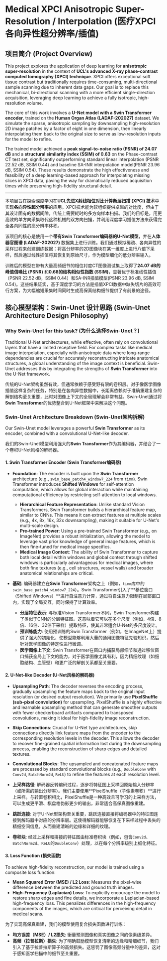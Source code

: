 # Medical XPCI Anisotropic Super-Resolution / Interpolation (医疗XPCI各向异性超分辨率/插值)

## 项目简介 (Project Overview)

This project explores the application of deep learning for **anisotropic super-resolution** in the context of **UCL's advanced X-ray phase-contrast computed tomography (XPCI) technique**. XPCI offers exceptional soft tissue contrast but traditionally requires time-consuming, multi-directional sample scanning due to inherent data gaps. Our goal is to replace this mechanical, bi-directional scanning with a more efficient single-direction acquisition, leveraging deep learning to achieve a fully isotropic, high-resolution volume.

The core of this work involves a **U-Net model with a Swin Transformer encoder**, trained on the **Human Organ Atlas (LADAF-202027)** dataset. We simulate the sparse, anisotropic sampling by downsampling high-resolution 2D image patches by a factor of eight in one dimension, then linearly interpolating them back to the original size to serve as low-resolution inputs for the model to refine.

The trained model achieved a **peak signal-to-noise ratio (PSNR) of 24.07 dB** and a **structural similarity index (SSIM) of 0.63** on the Phase-contrast CT test set, significantly outperforming standard linear interpolation (PSNR 22.52 dB, SSIM 0.44) and baseline SA-INR interpolation model(PSNR 23.96 dB, SSIM 0.54). These results demonstrate the high effectiveness and feasibility of a deep learning-based approach for interpolating missing slices in XPCI data, paving the way for dramatically reduced acquisition times while preserving high-fidelity structural detail.

---

本项目旨在探索深度学习在**UCL先进X射线相位对比计算断层扫描 (XPCI) 技术**中实现**各向异性超分辨率**的应用。XPCI技术能为软组织提供卓越的对比度，但由于其设计固有的数据间隙，传统上需要耗时的多方向样本扫描。我们的目标是，用更高效的单方向采集取代这种机械的双方向扫描，并利用深度学习插值方法来获得完全各向同性的高分辨率体积。

该项目的核心是使用一个**带有Swin Transformer编码器的U-Net模型**，并在**人体器官图谱 (LADAF-202027)** 数据集上进行训练。我们通过模拟稀疏、各向异性的采样过程来创建训练数据：将高分辨率的2D图像块在某一维度上进行八倍下采样，然后通过线性插值将其恢复到原始尺寸，作为模型细化的低分辨率输入。

训练后的模型在带有大量高频细节的相位衬度CT图像测试集上取得了**24.07 dB的峰值信噪比 (PSNR)** 和**0.68的结构相似性指数 (SSIM)**，显著优于标准线性插值（PSNR 22.52 dB，SSIM 0.44）和SA-INR插值模型(PSNR 23.96 dB, SSIM 0.54)。这些结果证实，基于深度学习的方法是插值XPCI数据中缺失切片的高效可行方案，为大幅缩短采集时间同时生成高保真结构细节提供了有前景的途径。

## 核心模型架构：Swin-Unet 设计思路 (Swin-Unet Architecture Design Philosophy)

### Why Swin-Unet for this task? (为什么选择Swin-Unet？)

Traditional U-Net architectures, while effective, often rely on convolutional layers that have a limited receptive field. For complex tasks like medical image interpolation, especially with anisotropic data where long-range dependencies are crucial for accurately reconstructing intricate anatomical structures, a global understanding of the image context is beneficial. Swin-Unet addresses this by integrating the strengths of **Swin Transformer** into the U-Net framework.

传统的U-Net架构虽然有效，但通常依赖于感受野有限的卷积层。对于像医学图像插值这样复杂的任务，特别是在各向异性数据中，长距离依赖对于准确重建复杂的解剖结构至关重要，此时对图像上下文的全局理解会非常有益。Swin-Unet通过将**Swin Transformer**的优势整合到U-Net框架中来解决这个问题。

### Swin-Unet Architecture Breakdown (Swin-Unet架构拆解)

Our Swin-Unet model leverages a powerful **Swin Transformer** as its encoder, combined with a convolutional U-Net-like decoder.

我们的Swin-Unet模型利用强大的**Swin Transformer**作为其编码器，并结合了一个卷积U-Net风格的解码器。

#### 1. Swin Transformer Encoder (Swin Transformer编码器)

* **Foundation**: The encoder is built upon the **Swin Transformer** architecture (e.g., `swin_base_patch4_window7_224` from `timm`). Swin Transformer introduces **Shifted Windows** for self-attention computation, which allows for global interaction while maintaining computational efficiency by restricting self-attention to local windows.
    * **Hierarchical Feature Representation**: Unlike standard Vision Transformers, Swin Transformer builds a hierarchical feature map, similar to CNNs. This means it can extract features at multiple scales (e.g., 4x, 8x, 16x, 32x downsampling), making it suitable for U-Net's multi-scale design.
    * **Pre-trained Power**: Using a pre-trained Swin Transformer (e.g., on ImageNet) provides a robust initialization, allowing the model to leverage vast prior knowledge of general image features, which is then fine-tuned for medical image specifics.
    * **Medical Image Context**: The ability of Swin Transformer to capture both local detail within windows and global context through shifted windows is particularly advantageous for medical images, where both fine textures (e.g., cell structures, vessel walls) and broader anatomical relationships are critical.

* **基础**: 编码器建立在**Swin Transformer**架构之上（例如，`timm`库中的`swin_base_patch4_window7_224`）。Swin Transformer引入了**移位窗口（Shifted Windows）**进行自注意力计算，通过将自注意力限制在局部窗口内，实现了全局交互，同时保持了计算效率。
    * **分层特征表示**: 与标准Vision Transformer不同，Swin Transformer构建了类似于CNN的分层特征图。这意味着它可以在多个尺度（例如，4倍、8倍、16倍、32倍下采样）提取特征，使其非常适合U-Net的多尺度设计。
    * **预训练能力**: 使用预训练的Swin Transformer（例如，在ImageNet上）提供了强大的初始化，使模型能够利用大量的通用图像特征先验知识，然后针对医学图像的特定性进行微调。
    * **医学图像上下文**: Swin Transformer在窗口内捕获局部细节和通过移位窗口捕获全局上下文的能力，对于医学图像尤其有利，因为精细纹理（如细胞结构、血管壁）和更广泛的解剖关系都至关重要。

#### 2. U-Net-like Decoder (U-Net风格的解码器)

* **Upsampling Path**: The decoder reverses the encoding process, gradually upsampling the feature maps back to the original input resolution (or desired output resolution). We primarily use **PixelShuffle (sub-pixel convolution)** for upsampling. PixelShuffle is a highly effective and learnable upsampling method that can generate smoother outputs with fewer checkerboard artifacts compared to transposed convolutions, making it ideal for high-fidelity image reconstruction.
* **Skip Connections**: Crucial for U-Net type architectures, skip connections directly link feature maps from the encoder to the corresponding resolution levels in the decoder. This allows the decoder to recover fine-grained spatial information lost during the downsampling process, enabling the reconstruction of sharp edges and detailed textures.
* **Convolutional Blocks**: The upsampled and concatenated feature maps are processed by standard convolutional blocks (e.g., `DoubleConv` with `Conv2d`, `BatchNorm2d`, `ReLU`) to refine the features at each resolution level.

* **上采样路径**: 解码器反转编码过程，逐步将特征图上采样回原始输入分辨率（或所需的输出分辨率）。我们主要使用**PixelShuffle（子像素卷积）**进行上采样。与转置卷积相比，PixelShuffle是一种高效且可学习的上采样方法，可以生成更平滑、棋盘格伪影更少的输出，非常适合高保真图像重建。
* **跳跃连接**: 对于U-Net型架构至关重要，跳跃连接直接将编码器中的特征图连接到解码器中对应的分辨率层。这使得解码器能够恢复在下采样过程中丢失的精细空间信息，从而重建清晰的边缘和详细的纹理。
* **卷积块**: 经过上采样和拼接的特征图由标准卷积块（例如，包含`Conv2d`、`BatchNorm2d`、`ReLU`的`DoubleConv`）处理，以在每个分辨率级别上细化特征。

#### 3. Loss Function (损失函数)

To achieve high-fidelity reconstruction, our model is trained using a composite loss function:

* **Mean Squared Error (MSE) / L2 Loss**: Measures the pixel-wise difference between the predicted and ground truth images.
* **High-Frequency (Laplacian) Loss**: To explicitly encourage the model to restore sharp edges and fine details, we incorporate a Laplacian-based high-frequency loss. This penalizes differences in the high-frequency components of the images, which are critical for perceiving detail in medical scans.

为了实现高保真重建，我们的模型使用复合损失函数进行训练：

* **均方误差（MSE）/ L2损失**: 衡量预测图像和真实图像之间的像素级差异。
* **高频（拉普拉斯）损失**: 为了明确鼓励模型恢复清晰的边缘和精细细节，我们引入了基于拉普拉斯算子的高频损失。这惩罚了图像高频分量中的差异，这对于感知医学扫描中的细节至关重要。
